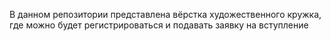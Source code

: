 В данном репозитории представлена вёрстка художественного кружка, где можно будет регистрироваться и подавать заявку на вступление
